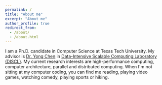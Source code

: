 ```yaml
---
permalink: /
title: "About me"
excerpt: "About me"
author_profile: true
redirect_from: 
  - /about/
  - /about.html
---
```


I am a Ph.D. candidate in Computer Science at Texas Tech University. My advisor is [Dr. Yong Chen](https://www.myweb.ttu.edu/yonchen/) in [Data-Intensive Scalable Computing Laboratory (DISCL)](https://discl.cs.ttu.edu/doku.php?id=publications). My current research interests are high-performance computing, computer architecture, parallel and distributed computing. When I'm not sitting at my computer coding, you can find me reading, playing video games, watching comedy, playing sports or hiking.